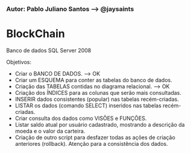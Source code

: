 ### Autor: Pablo Juliano Santos --> @jaysaints
# BlockChain
Banco de dados SQL Server 2008


Objetivos:
- Criar o BANCO DE DADOS. --> OK
- Criar um ESQUEMA para conter as tabelas do banco de dados.
- Criação das TABELAS contidas no diagrama relacional. --> OK
- Criação dos ÍNDICES para as colunas que serão mais consultadas.
- INSERIR dados consistentes (popular) nas tabelas recém-criadas.
- LISTAR os dados (comando SELECT) inseridos nas tabelas recém-criadas.
- Criar consulta dos dados como VISÕES e FUNÇÕES.
- Listar saldo atual por usuário cadastrado, mostrando a descrição da moeda e o valor da carteira.
- Criação de outro script para desfazer todas as ações de criação anteriores (rollback). Atenção 
para a consistência dos dados.

